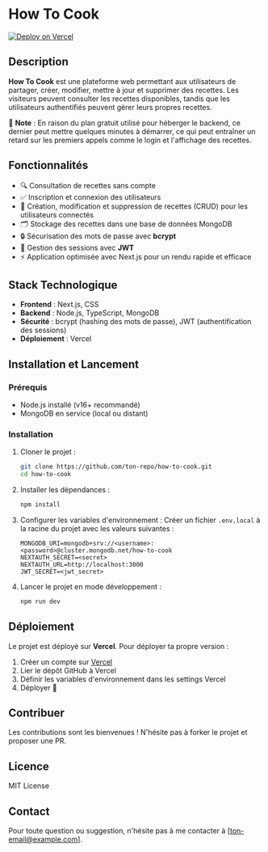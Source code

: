 # How To Cook

[![Deploy on Vercel](https://vercel.com/button)](https://how-to-cook-cyan.vercel.app/)

## Description
**How To Cook** est une plateforme web permettant aux utilisateurs de partager, créer, modifier, mettre à jour et supprimer des recettes. Les visiteurs peuvent consulter les recettes disponibles, tandis que les utilisateurs authentifiés peuvent gérer leurs propres recettes.

🚨 **Note** : En raison du plan gratuit utilisé pour héberger le backend, ce dernier peut mettre quelques minutes à démarrer, ce qui peut entraîner un retard sur les premiers appels comme le login et l'affichage des recettes.


## Fonctionnalités
- 🔍 Consultation de recettes sans compte
- ✅ Inscription et connexion des utilisateurs
- 📝 Création, modification et suppression de recettes (CRUD) pour les utilisateurs connectés
- 🗂️ Stockage des recettes dans une base de données MongoDB
- 🔒 Sécurisation des mots de passe avec **bcrypt**
- 🔑 Gestion des sessions avec **JWT**
- ⚡ Application optimisée avec Next.js pour un rendu rapide et efficace

## Stack Technologique
- **Frontend** : Next.js, CSS
- **Backend** : Node.js, TypeScript, MongoDB
- **Sécurité** : bcrypt (hashing des mots de passe), JWT (authentification des sessions)
- **Déploiement** : Vercel

## Installation et Lancement
### Prérequis
- Node.js installé (v16+ recommandé)
- MongoDB en service (local ou distant)

### Installation
1. Cloner le projet :
   ```bash
   git clone https://github.com/ton-repo/how-to-cook.git
   cd how-to-cook
   ```
2. Installer les dépendances :
   ```bash
   npm install
   ```
3. Configurer les variables d'environnement :
   Créer un fichier `.env.local` à la racine du projet avec les valeurs suivantes :
   ```env
   MONGODB_URI=mongodb+srv://<username>:<password>@cluster.mongodb.net/how-to-cook
   NEXTAUTH_SECRET=<secret>
   NEXTAUTH_URL=http://localhost:3000
   JWT_SECRET=<jwt_secret>
   ```
4. Lancer le projet en mode développement :
   ```bash
   npm run dev
   ```

## Déploiement
Le projet est déployé sur **Vercel**. Pour déployer ta propre version :
1. Créer un compte sur [Vercel](https://vercel.com/)
2. Lier le dépôt GitHub à Vercel
3. Définir les variables d'environnement dans les settings Vercel
4. Déployer 🚀

## Contribuer
Les contributions sont les bienvenues ! N'hésite pas à forker le projet et proposer une PR.

## Licence
MIT License

## Contact
Pour toute question ou suggestion, n'hésite pas à me contacter à [ton-email@example.com].

